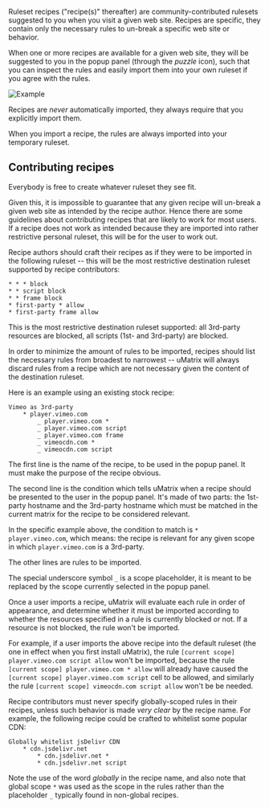 Ruleset recipes ("recipe(s)" thereafter) are community-contributed rulesets suggested to you when you visit a given web site. Recipes are specific, they contain only the necessary rules to un-break a specific web site or behavior.

When one or more recipes are available for a given web site, they will be suggested to you in the popup panel (through the _puzzle_ icon), such that you can inspect the rules and easily import them into your own ruleset if you agree with the rules.

![Example](https://user-images.githubusercontent.com/585534/37831619-9417b488-2e7c-11e8-928a-1eb8e39a732c.png)

Recipes are _never_ automatically imported, they always require that you explicitly import them.

When you import a recipe, the rules are always imported into your temporary ruleset.

## Contributing recipes

Everybody is free to create whatever ruleset they see fit.

Given this, it is impossible to guarantee that any given recipe will un-break a given web site as intended by the recipe author. Hence there are some guidelines about contributing recipes that are likely to work for most users. If a recipe does not work as intended because they are imported into rather restrictive personal ruleset, this will be for the user to work out.

Recipe authors should craft their recipes as if they were to be imported in the following ruleset -- this will be the most restrictive destination ruleset supported by recipe contributors:

    * * * block
    * * script block
    * * frame block
    * first-party * allow
    * first-party frame allow

This is the most restrictive destination ruleset supported: all 3rd-party resources are blocked, all scripts (1st- and 3rd-party) are blocked.

In order to minimize the amount of rules to be imported, recipes should list the necessary rules from broadest to narrowest -- uMatrix will always discard rules from a recipe which are not necessary given the content of the destination ruleset.

Here is an example using an existing stock recipe:

    Vimeo as 3rd-party
        * player.vimeo.com
            _ player.vimeo.com *
            _ player.vimeo.com script
            _ player.vimeo.com frame
            _ vimeocdn.com *
            _ vimeocdn.com script

The first line is the name of the recipe, to be used in the popup panel. It must make the purpose of the recipe obvious.

The second line is the condition which tells uMatrix when a recipe should be presented to the user in the popup panel. It's made of two parts: the 1st-party hostname and the 3rd-party hostname which must be matched in the current matrix for the recipe to be considered relevant.

In the specific example above, the condition to match is `* player.vimeo.com`, which means: the recipe is relevant for any given scope in which `player.vimeo.com` is a 3rd-party.

The other lines are rules to be imported.

The special underscore symbol `_` is a scope placeholder, it is meant to be replaced by the scope currently selected in the popup panel.

Once a user imports a recipe, uMatrix will evaluate each rule in order of appearance, and determine whether it must be imported according to whether the resources specified in a rule is currently blocked or not. If a resource is not blocked, the rule won't be imported.

For example, if a user imports the above recipe into the default ruleset (the one in effect when you first install uMatrix), the rule `[current scope] player.vimeo.com script allow` won't be imported, because the rule `[current scope] player.vimeo.com * allow` will already have caused the `[current scope] player.vimeo.com script` cell to be allowed, and similarly the rule `[current scope] vimeocdn.com script allow` won't be be needed.

Recipe contributors must never specify globally-scoped rules in their recipes, unless such behavior is made _very clear_  by the recipe name. For example, the following recipe could be crafted to whitelist some popular CDN:

    Globally whitelist jsDelivr CDN
        * cdn.jsdelivr.net
            * cdn.jsdelivr.net *
            * cdn.jsdelivr.net script

Note the use of the word _globally_ in the recipe name, and also note that global scope `*` was used as the scope in the rules rather than the placeholder `_` typically found in non-global recipes.